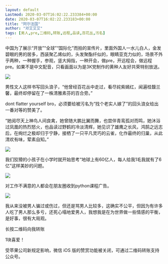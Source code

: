```yaml
---
layout: default
Lastmod: 2020-03-07T16:02:22.233384+00:00
date: 2020-03-07T16:02:22.233183+00:00
title: "阿尔法国"
author: "邓艾艾艾"
tags: [男人,pre,二维码,转账,远程,品读,百花丛,污名]
---
```


中国为了展示“开放”“全球”“国际化”而拍的宣传片，里面外国人一水儿白人，金发碧眼的男的居多，西装聚乙烯似的，头发聚酯纤似的，眼睛亚克力似的，场景不外乎两种，一种握手，参观，竖大拇指，一种开会，做pre，开远程会，做远程pre。如果不是中文配音，只看画面以为是3K党制作的黄种人友好共荣特别放送。

![](https://images.weserv.nl/?url=https%3A//mmbiz.qpic.cn/sz_mmbiz_png/ibMicKzGQHIbLoJhKDLIqDKhASGtZiaialw5MSc3YUH82eMY6ABDvGicRicXqchR643lojLy67EJCVzMWLgB40DTLF9Q/640%3Fwx_fmt%3Dpng)

男性文人这样书写回头浪子，“他曾经百花丛中走过，看尽姹紫嫣红，闻遍桂馥兰馨，最终却停留在了一株清雅素芬的百合旁。”  

dont flatter yourself bro，必须要给被污名为“找个老实人嫁了”的回头浪女给出一番对等的赞美了。

“她阅尽天上神鸟人间良禽，她曾随大鹏比翼而舞，也尝伴青鸾孤对而鸣，她沐浴过凤凰的热烈怒火，也品读过野鹤的冷淡清辉，她见识了雄鹰之长风，鸿鹄之远志后，在绚烂之极却归于宁静，接栖了一只平凡灵巧的云雀，化作最终的归巢，从此清欢有味，荤素自知。”

![](https://images.weserv.nl/?url=https%3A//mmbiz.qpic.cn/sz_mmbiz_png/ibMicKzGQHIbLoJhKDLIqDKhASGtZiaialw5MSc3YUH82eMY6ABDvGicRicXqchR643lojLy67EJCVzMWLgB40DTLF9Q/640%3Fwx_fmt%3Dpng)

我们狡猾的小孩子在小学时就开始思考“地球上有60亿人，每人给我1毛我就有了6亿”这样美妙的问题。  

![](https://images.weserv.nl/?url=https%3A//mmbiz.qpic.cn/sz_mmbiz_png/ibMicKzGQHIbLoJhKDLIqDKhASGtZiaialw5MSc3YUH82eMY6ABDvGicRicXqchR643lojLy67EJCVzMWLgB40DTLF9Q/640%3Fwx_fmt%3Dpng)

对工作不满意的人都会在朋友圈收到python课程广告。  

![](https://images.weserv.nl/?url=https%3A//mmbiz.qpic.cn/sz_mmbiz_png/ibMicKzGQHIbLoJhKDLIqDKhASGtZiaialw5MSc3YUH82eMY6ABDvGicRicXqchR643lojLy67EJCVzMWLgB40DTLF9Q/640%3Fwx_fmt%3Dpng)

我从来没被男人骗过或伤过，但还是骂男人比较多，这确实不公平，但因为有许多人吃了男人那么多亏，还死心塌地爱男人，我想我是在为世界做一些情感的平衡，是好事，很有大局观。  

长按二维码向我转账

1块喜爱！

受苹果公司新规定影响，微信 iOS 版的赞赏功能被关闭，可通过二维码转账支持公众号。

